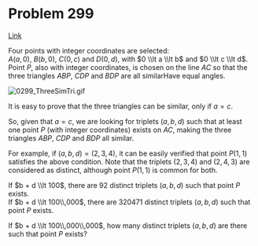 # Problem 299

[Link](https://projecteuler.net/problem=299)

Four points with integer coordinates are selected:  
$A(a, 0)$, $B(b, 0)$, $C(0, c)$ and $D(0, d)$, with $0 \\lt a \\lt b$ and $0 \\lt c \\lt d$.  
Point $P$, also with integer coordinates, is chosen on the line $AC$ so that the three triangles $ABP$, $CDP$ and $BDP$ are all similarHave equal angles.

![0299_ThreeSimTri.gif](resources/images/0299_ThreeSimTri.gif?1678992056)

It is easy to prove that the three triangles can be similar, only if $a = c$.

So, given that $a = c$, we are looking for triplets $(a, b, d)$ such that at least one point $P$ (with integer coordinates) exists on $AC$, making the three triangles $ABP$, $CDP$ and $BDP$ all similar.

For example, if $(a, b, d)=(2,3,4)$, it can be easily verified that point $P(1,1)$ satisfies the above condition. Note that the triplets $(2,3,4)$ and $(2,4,3)$ are considered as distinct, although point $P(1,1)$ is common for both.

If $b + d \\lt 100$, there are $92$ distinct triplets $(a, b, d)$ such that point $P$ exists.  
If $b + d \\lt 100\\,000$, there are $320471$ distinct triplets $(a, b, d)$ such that point $P$ exists.

If $b + d \\lt 100\\,000\\,000$, how many distinct triplets $(a, b, d)$ are there such that point $P$ exists?
